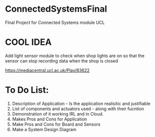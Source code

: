 # ConnectedSystemsFinal
FInal Project for Connected Systems module UCL

# COOL IDEA
Add light sensor module to check when shop lights are on so that the sensor can stop recording data when the shop is closed



https://mediacentral.ucl.ac.uk/Play/83622
# To Do List:
1. Description of Application - Is the application realisitic and justifiable
2. List of components and actuators used - along with their fucntion
3. Demonstration of it working IRL and in Cloud.
4. Makes Pros and Cons for Application
5. Make Pros and Cons for Board and Sensors
6. Make a System Design Diagram


